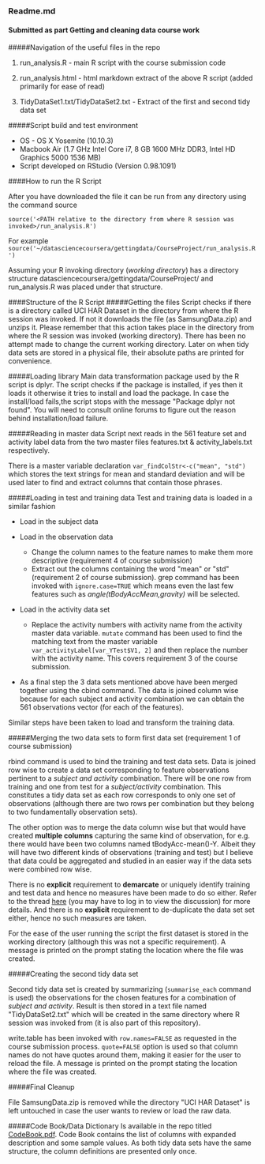 ### Readme.md 
#### Submitted as part Getting and cleaning data course work

#####Navigation of the useful files in the repo

1. run_analysis.R - main R script with the course submission code

2. run_analysis.html - html markdown extract of the above R script (added primarily for ease of read)

3. TidyDataSet1.txt/TidyDataSet2.txt - Extract of the first and second tidy data set

#####Script build and test environment

- OS - OS X Yosemite (10.10.3)
- Macbook Air (1.7 GHz Intel Core i7, 8 GB 1600 MHz DDR3, Intel HD Graphics 5000 1536 MB)
- Script developed on RStudio (Version 0.98.1091)

####How to run the R Script

After you have downloaded the file it can be run from any directory using the command source

`source('<PATH relative to the directory from where R session was invoked>/run_analysis.R')`

For example
`source('~/datasciencecoursera/gettingdata/CourseProject/run_analysis.R')`

Assuming your R invoking directory (*working directory*) has a directory structure datasciencecoursera/gettingdata/CourseProject/ and run_analysis.R was placed under that structure.

####Structure of the R Script
#####Getting the files
Script checks if there is a directory called UCI HAR Dataset in the directory from where the R session was invoked. If not it downloads the file (as SamsungData.zip) and unzips it. Please remember that this action takes place in the directory from where the R session was invoked (working directory). There has been no attempt made to change the current working directory. Later on when tidy data sets are stored in a physical file, their absolute paths are printed for convenience.

#####Loading library
Main data transformation package used by the R script is dplyr. The script checks if the package is installed, if yes then it loads it otherwise it tries to install and load the package. In case the install/load fails,the script stops with the message "Package dplyr not found". You will need to consult online forums to figure out the reason behind installation/load failure.

#####Reading in master data
Script next reads in the 561 feature set and activity label data from the two master files features.txt & activity_labels.txt respectively.

There is a master variable declaration `var_findColStr<-c("mean", "std")` which stores the text strings for mean and standard deviation and will be used later to find and extract columns that contain those phrases.

#####Loading in test and training data
Test and training data is loaded in a similar fashion

- Load in the subject data 

- Load in the observation data
	- Change the column names to the feature names to make them more descriptive (requirement 4 of course submission)
	- Extract out the columns containing the word "mean" or "std" (requirement 2 of course submission). grep command has been invoked with `ignore.case=TRUE` which means even the last few features such as *angle(tBodyAccMean,gravity)* will be selected.

- Load in the activity data set
	- Replace the activity numbers with activity name from the activity master data variable. `mutate` command has been used to find the matching text from the master variable
`var_activityLabel[var_YTest$V1, 2]`
and then replace the number with the activity name. This covers requirement 3 of the course submission.

- As a final step the 3 data sets mentioned above have been merged together using the cbind command. The data is joined column wise because for each subject and activity combination we can obtain the 561 observations vector (for each of the features).

Similar steps have been taken to load and transform the training data.

#####Merging the two data sets to form first data set (requirement 1 of course submission)

rbind command is used to bind the training and test data sets. Data is joined row wise to create a data set corresponding to feature observations pertinent to a *subject and activity* combination. 
There will be one row from training and one from test for a *subject/activity* combination. 
This constitutes a tidy data set as each row corresponds to only one set of observations (although there are two rows per combination but they belong to two fundamentally observation sets).

The other option was to merge the data column wise but that would have created **multiple columns** capturing the same kind of observation, for e.g. there would have been two columns named tBodyAcc-mean()-Y. Albeit they will have two different kinds of observations (training and test) but I believe that data could be aggregated and studied in an easier way if the data sets were combined row wise. 

There is no **explicit** requirement to **demarcate** or uniquely identify training and test data and hence no measures have been made to do so either. Refer to the thread [here](https://class.coursera.org/getdata-014/forum/thread?thread_id=218 "here") (you may have to log in to view the discussion) for more details. And there is no **explicit** requirement to de-duplicate the data set set either, hence no such measures are taken.

For the ease of the user running the script the first dataset is stored in the working directory (although this was not a specific requirement). A message is printed on the prompt stating the location where the file was created.

#####Creating the second tidy data set

Second tidy data set is created by summarizing (`summarise_each` command is used) the observations for the chosen features for a combination of *subject and activity*. Result is then stored in a text file named "TidyDataSet2.txt" which will be created in the same directory where R session was invoked from (it is also part of this repository). 

write.table has been invoked with `row.names=FALSE` as requested in the course submission process. `quote=FALSE` option is used so that column names do not have quotes around them, making it easier for the user to reload the file. A message is printed on the prompt stating the location where the file was created.

#####Final Cleanup

File SamsungData.zip is removed while the directory "UCI HAR Dataset" is left untouched in case the user wants to review or load the raw data.

#####Code Book/Data Dictionary
Is available in the repo titled [CodeBook.pdf](https://github.com/harpreetsethi/gettincleaningdatacp/blob/master/CodeBook.pdf). Code Book contains the list of columns with expanded description and some sample values. As both tidy data sets have the same structure, the column definitions are presented only once.